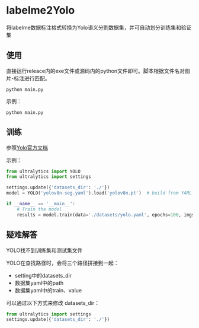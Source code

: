 # labelme2Yolo
将labelme数据标注格式转换为Yolo语义分割数据集，并可自动划分训练集和验证集

## 使用

直接运行releace内的exe文件或源码内的python文件即可。脚本根据文件名对图片-标注进行匹配。

```shell
python main.py
```

示例：

```shell
python main.py
```


## 训练

参照[Yolo官方文档](https://docs.ultralytics.com/tasks/segment/)


示例：

```python
from ultralytics import YOLO
from ultralytics import settings

settings.update({'datasets_dir': './'})
model = YOLO('yolov8n-seg.yaml').load('yolov8n.pt')  # build from YAML and transfer weights

if __name__ == '__main__':
    # Train the model
    results = model.train(data='./datasets/yolo.yaml', epochs=100, imgsz=640)
```


## 疑难解答

YOLO找不到训练集和测试集文件

YOLO在查找路径时，会将三个路径拼接到一起：
- setting中的datasets_dir
- 数据集yaml中的path
- 数据集yaml中的train、value

可以通过以下方式来修改 datasets_dir：
```python
from ultralytics import settings
settings.update({'datasets_dir': './'})
```

